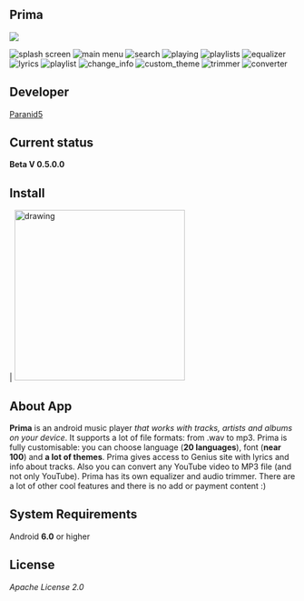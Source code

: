**Prima**
------------------------
![](https://www.codefactor.io/Content/badges/A.svg)

![splash screen](app/src/main/res/drawable/splash.webp)
![main menu](app/src/main/res/drawable/main_menu.webp)
![search](app/src/main/res/drawable/search.webp)
![playing](app/src/main/res/drawable/playing.webp)
![playlists](app/src/main/res/drawable/playlists.webp)
![equalizer](app/src/main/res/drawable/equalizer_image.webp)
![lyrics](app/src/main/res/drawable/lyrics_image.webp)
![playlist](app/src/main/res/drawable/playlist_preview.webp)
![change_info](app/src/main/res/drawable/change_info.webp)
![custom_theme](app/src/main/res/drawable/custom_theme.webp)
![trimmer](app/src/main/res/drawable/trimmer.webp)
![converter](app/src/main/res/drawable/converter.webp)

**Developer**
------------------------
[Paranid5](https://github.com/dinaraparanid)

**Current status**
------------------------
**Beta V 0.5.0.0**

**Install**
-----------------------

| [<img src="app/src/main/res/drawable/download_icon.webp" alt="drawing" width="300"/>](https://drive.google.com/drive/u/0/folders/1eQwkVShbVR2Ev21vWzPZFBzxTQ4r3JNw)

**About App**
-----------------------

**Prima** is an android music player *that works with tracks, artists and albums on your device*.
It supports a lot of file formats: from .wav to mp3.
Prima is fully customisable: you can choose language (**20 languages**), font (**near 100**) and **a lot of themes**. Prima gives access to Genius site with lyrics and info about tracks. Also you can convert any YouTube video to MP3 file (and not only YouTube). Prima has its own equalizer and audio trimmer. There are a lot of other cool features and there is no add or payment content :)

**System Requirements**
-----------------------
Android **6.0** or higher

**License**
-----------------------
*Apache License 2.0*
